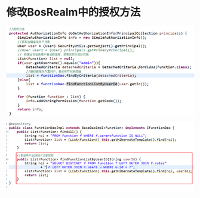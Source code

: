 # 修改BosRealm中的授权方法

![](../../../.gitbook/assets/image%20%2833%29.png)

![](../../../.gitbook/assets/image%20%28122%29.png)

